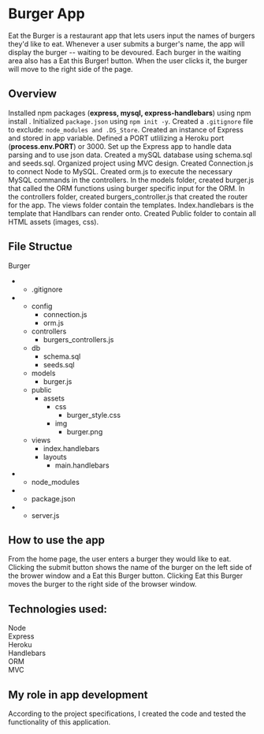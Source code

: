 # Burger App
Eat the Burger is a restaurant app that lets users input the names of burgers they'd like to eat. Whenever a user submits a burger's name, the app will display the burger -- waiting to be devoured. Each burger in the waiting area also has a Eat this Burger! button. When the user clicks it, the burger will move to the right side of the page.

## Overview
Installed npm packages (**express, mysql, express-handlebars**) using npm install <npm package name>. Initialized `package.json` using `npm init -y`. Created a `.gitignore` file to exclude: `node_modules and .DS_Store`. Created an instance of Express and stored in app variable. Defined a PORT utlilizing a Heroku port (**process.env.PORT**) or 3000. Set up the Express app to handle data parsing and to use json data. Created a mySQL database using schema.sql and seeds.sql. Organized project using MVC design. Created Connection.js to connect Node to MySQL. Created orm.js to execute the necessary MySQL commands in the controllers. In the models folder, created burger.js that called the ORM functions using burger specific input for the ORM. In the controllers folder, created burgers_controller.js that created the router for the app. The views folder contain the templates. Index.handlebars is the template that Handlbars can render onto. Created Public folder to contain all HTML assets (images, css).

## File Structue
Burger
*   - .gitignore  
*   - config  
        - connection.js  
        - orm.js  
    - controllers  
        - burgers_controllers.js  
    - db  
        - schema.sql  
        - seeds.sql  
    - models  
        - burger.js  
    - public  
        - assets  
            - css  
                - burger_style.css  
            - img  
                - burger.png  
    - views  
        - index.handlebars  
        - layouts  
            - main.handlebars
*   - node_modules  
*   - package.json  
*   - server.js

## How to use the app
From the home page, the user enters a burger they would like to eat. Clicking the submit button shows the name of the burger on the left side of the brower window and a Eat this Burger button. Clicking Eat this Burger moves the burger to the right side of the browser window.

## Technologies used:
Node  
Express  
Heroku  
Handlebars  
ORM  
MVC  

## My role in app development
According to the project specifications, I created the code and tested the functionality of this application.

